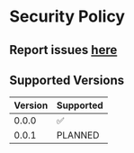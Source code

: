 # Security Policy

## Report issues [here](https://github.com/aecyia/Sakura/issues)

## Supported Versions

| Version | Supported          |
| ------- | ------------------ |
| 0.0.0   | :white_check_mark: |
| 0.0.1   | PLANNED            |

